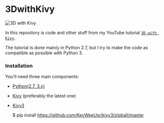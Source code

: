 # 3DwithKivy
![3D with Kivy](https://raw.github.com/KeyWeeUsr/3DwithKivy/master/3wk.png)

In this repository is code and other stuff from my YouTube tutorial
[`3D with Kivy`](https://www.youtube.com/playlist?list=PLP19bggXJC494N7o6DUDJJQ1djJi-k3V-).

The tutorial is done mainly in Python 2.7, but I try to make the code
as compatible as possible with Python 3.

### Installation

You'll need three main components:

* [Python(2.7, 3.x)](https://www.python.org/downloads/)
* [Kivy](https://kivy.org/docs/installation/installation.html) (preferably
   the latest one)
* [Kivy3](https://github.com/KeyWeeUsr/kivy3)

    $ pip install https://github.com/KeyWeeUsr/kivy3/zipball/master
